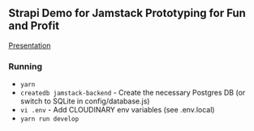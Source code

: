 ## Strapi Demo for Jamstack Prototyping for Fun and Profit

[Presentation](https://docs.google.com/presentation/d/1Hw_jYpXATM1-VeURC1FpzmQ-6Jyhqe5j84VCSmB7oZE/edit?usp=sharing)


### Running

- `yarn` 
- `createdb jamstack-backend` - Create the necessary Postgres DB (or switch to SQLite in config/database.js)
- `vi .env` - Add CLOUDINARY env variables (see .env.local)
- `yarn run develop`